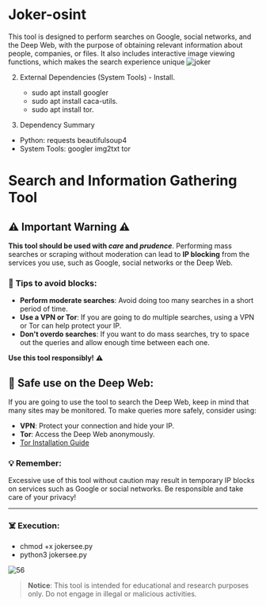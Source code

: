 # Joker-osint
This tool is designed to perform searches on Google, social networks, and the Deep Web, with the purpose of obtaining relevant information about people, companies, or files. It also includes interactive image viewing functions, which makes the search experience unique
![joker](https://github.com/user-attachments/assets/155be2e5-3a26-43e3-bfe9-b2e06588771f)


2. External Dependencies (System Tools) - Install.
   - sudo apt install googler
   - sudo apt install caca-utils.
   - sudo apt install tor.
  
3. Dependency Summary
  - Python:
      requests
      beautifulsoup4
- System Tools:
      googler
      img2txt
      tor

# Search and Information Gathering Tool

## ⚠️ **Important Warning** ⚠️

**This tool should be used with _care_ and _prudence_**. Performing mass searches or scraping without moderation can lead to **IP blocking** from the services you use, such as Google, social networks or the Deep Web.

### 🛑 **Tips to avoid blocks**:
- **Perform moderate searches**: Avoid doing too many searches in a short period of time.
- **Use a VPN or Tor**: If you are going to do multiple searches, using a VPN or Tor can help protect your IP.
- **Don't overdo searches**: If you want to do mass searches, try to space out the queries and allow enough time between each one.

**Use this tool responsibly!** ⚠️

## 🔐 **Safe use on the Deep Web**:
If you are going to use the tool to search the Deep Web, keep in mind that many sites may be monitored. To make queries more safely, consider using:

- **VPN**: Protect your connection and hide your IP.
- **Tor**: Access the Deep Web anonymously.
- [Tor Installation Guide](https://www.torproject.org/download/)

### 💡 **Remember**:
Excessive use of this tool without caution may result in temporary IP blocks on services such as Google or social networks. Be responsible and take care of your privacy!

---

### ☠️ **Execution**:
- chmod +x jokersee.py
- python3 jokersee.py


![56](https://github.com/user-attachments/assets/fe155088-246e-45ba-b9d6-ace56198e8ac)


> **Notice**: This tool is intended for educational and research purposes only. Do not engage in illegal or malicious activities.
